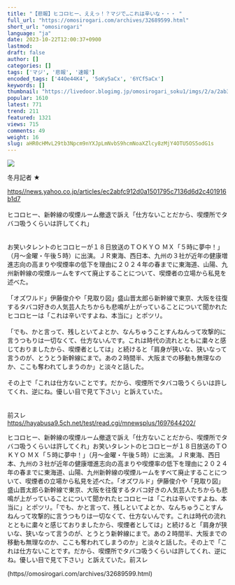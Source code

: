 ```yaml
---
title: "【悲報】ヒコロヒー、ええっ！？マジで…これは辛いな・・・ "
full_url: "https://omosirogari.com/archives/32689599.html"
short_url: "omosirogari"
language: "ja"
date: 2023-10-22T12:00:37+0900
lastmod: 
draft: false
author: []
categories: []
tags: ['マジ', '悲報', '速報']
encoded_tags: ['44Oe44K4', '5oKy5aCx', '6YCf5aCx']
keywords: []
thumbnail: "https://livedoor.blogimg.jp/omosirogari_soku1/imgs/2/a/2ab3230d.jpg"
popular: 1610
latest: 771
trend: 211
featured: 1321
views: 715
comments: 49
weight: 16
slug: aHR0cHMvL29tb3Npcm9nYXJpLmNvbS9hcmNoaXZlcy8zMjY4OTU5OS5odG1s
---
```


![](https://livedoor.blogimg.jp/omosirogari_soku1/imgs/2/a/2ab3230d.jpg)

<div><p>冬月記者 ★ </p><a target='_blank' href='https//news.yahoo.co.jp/articles/ec2abfc912d0a1501795c7136d6d2c401916b1d7'>https//news.yahoo.co.jp/articles/ec2abfc912d0a1501795c7136d6d2c401916b1d7</a> <br> <br> ヒコロヒー、新幹線の喫煙ルーム撤退で訴え「仕方ないことだから、喫煙所でタバコ吸うくらいは許してくれ」 <br> <br> <br> お笑いタレントのヒコロヒーが１８日放送のＴＯＫＹＯ ＭＸ「５時に夢中！」（月～金曜・午後５時）に出演。ＪＲ東海、西日本、九州の３社が近年の健康増進志向の高まりや喫煙率の低下を理由に２０２４年の春までに東海道、山陽、九州新幹線の喫煙ルームをすべて廃止することについて、喫煙者の立場から私見を述べた。 <br> <br> 「オズワルド」伊藤俊介や「見取り図」盛山晋太郎ら新幹線で東京、大阪を往復するタバコ好きの人気芸人たちからも悲鳴が上がっていることについて聞かれたヒコロヒーは「これは辛いですよね、本当に」とポツリ。 <br> <br> 「でも、かと言って、残しといてよとか、なんちゅうことすんねんって攻撃的に言うつもりは一切なくて、仕方ないんです。これは時代の流れとともに粛々と感じておりましたから、喫煙者としては」と続けると「肩身が狭いな、狭いなって言うのが、とうとう新幹線にまで。あの２時間半、大阪までの移動も無理なのか、ここも奪われてしまうのか」と淡々と話した。 <br> <br> その上で「これは仕方ないことです。だから、喫煙所でタバコ吸うくらいは許してくれ、逆にね。優しい目で見て下さい」と訴えていた。 <br> <br> <br> 前スレ <br> <a target='_blank' href='https//hayabusa9.5ch.net/test/read.cgi/mnewsplus/1697644202/'>https//hayabusa9.5ch.net/test/read.cgi/mnewsplus/1697644202/</a> <p>ヒコロヒー、新幹線の喫煙ルーム撤退で訴え「仕方ないことだから、喫煙所でタバコ吸うくらいは許してくれ」お笑いタレントのヒコロヒーが１８日放送のＴＯＫＹＯ ＭＸ「５時に夢中！」（月～金曜・午後５時）に出演。ＪＲ東海、西日本、九州の３社が近年の健康増進志向の高まりや喫煙率の低下を理由に２０２４年の春までに東海道、山陽、九州新幹線の喫煙ルームをすべて廃止することについて、喫煙者の立場から私見を述べた。「オズワルド」伊藤俊介や「見取り図」盛山晋太郎ら新幹線で東京、大阪を往復するタバコ好きの人気芸人たちからも悲鳴が上がっていることについて聞かれたヒコロヒーは「これは辛いですよね、本当に」とポツリ。「でも、かと言って、残しといてよとか、なんちゅうことすんねんって攻撃的に言うつもりは一切なくて、仕方ないんです。これは時代の流れとともに粛々と感じておりましたから、喫煙者としては」と続けると「肩身が狭いな、狭いなって言うのが、とうとう新幹線にまで。あの２時間半、大阪までの移動も無理なのか、ここも奪われてしまうのか」と淡々と話した。その上で「これは仕方ないことです。だから、喫煙所でタバコ吸うくらいは許してくれ、逆にね。優しい目で見て下さい」と訴えていた。前スレ</p></div>

(https//omosirogari.com/archives/32689599.html)
